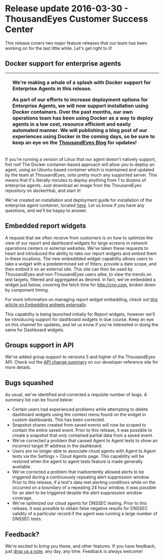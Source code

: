 # Release update 2016-03-30 - ThousandEyes Customer Success Center

This release covers two major feature releases that our team has been working on for the last little while.  Let's get right to it!

## Docker support for enterprise agents

<table>
  <thead>
    <tr>
      <th style="text-align:left"></th>
      <th style="text-align:left">
        <p>We&apos;re making a whale of a splash with Docker support for Enterprise
          Agents in this release.</p>
        <p>As part of our efforts to increase deployment options for Enterprise Agents,
          we will now support installation using Docker containers. Over the past
          months, our own operations team has been using Docker as a way to deploy
          agents in a low cost, resource efficient and easily automated manner. We
          will publishing a blog post of our experiences using Docker in the coming
          days, so be sure to keep an eye on the <a href="https://blog.thousandeyes.com/">ThousandEyes Blog</a> for
          updates!</p>
      </th>
    </tr>
  </thead>
  <tbody></tbody>
</table>If you're running a version of Linux that our agent doesn't natively support, fret not!  The Docker container-based approach will allow you to deploy an agent, using an Ubuntu-based container which is maintained and updated by the team at ThousandEyes, onto pretty much any supported server.  This means that it's literally minutes to deploy anything from 1 to dozens of enterprise agents.  Just download an image from the ThousandEyes repository on dockerHub, and start it!  

We've created an installation and deployment guide for installation of the enterprise agent container, located [here](https://success.thousandeyes.com/ViewArticle?articleIdParam=kA0E0000000CmnXKAS).  Let us know if you have any questions, and we'll be happy to answer.

## Embedded report widgets

A request that we often receive from customers is on how to optimize the view of our report and dashboard widgets for large screens in network operations centers or external websites.  We've taken these requests to heart and introduced the ability to take our report widgets and embed them in these locations.  The new embeddded widget capability allows users to take a widget with a predetermined set of filters, provide a date scope, and then embed it on an external site.  This site can then be used by ThousandEyes and non-ThousandEyes users alike, to view the trends on test targets, filtered and aggregated as desired.  In fact, we've embedded a widget just below, covering the fetch time for http://cnn.com, broken down by component timing.

For more information on managing report widget embedding, check out [this article on Embedding widgets externally](https://success.thousandeyes.com/ViewArticle?articleIdParam=kA0E0000000CmnUKAS).

This capability is being launched initially for Report widgets, however we'll be introducing support for dashboard widgets in due course.  Keep an eye on this channel for updates, and let us know if you're interested in doing the same for Dashboard widgets.

##  Groups support in API

We've added group support to versions 5 and higher of the ThousandEyes API.  Check out the [API change summary](http://developer.thousandeyes.com/#/changesummary) on our developer reference site for more details.

## Bugs squashed

As usual, we've identified and corrected a requisite number of bugs.  A summary list can be found below:

* Certain users had experienced problems while attempting to delete dashboard widgets using the context menu found on the widget in custom dashboards.  This has been corrected.
* Snapshot shares created from saved events will now be scoped to contain the entire saved event.  Prior to this release, it was possible to create a snapshot that only contained partial data from a saved event.
* We've corrected a problem that caused Agent to Agent tests to show an incorrect target IP address in the dashboard.
* Users are no longer able to associate cloud agents with Agent to Agent tests via the Settings &gt; Cloud Agents page.  This capability will be restored when the agent to agent tests feature is made generally available.
* We've corrected a problem that inadvertently allowed alerts to be triggered during a continuously repeating alert suppression window.  Prior to this release, if a test's data met alerting conditions while on the occurred on a boundary of a repeating 24 hour window, it was possible for an alert to be triggered despite the alert suppression window coverage.
* We've optimized our cloud agents for DNSSEC testing.  Prior to this release, it was possible to obtain false negative results for DNSSEC validity of a particular record if the agent was running a large number of DNSSEC tests.

## Feedback?

We're excited to bring you these, and other features.  If you have feedback, just [drop us a note](mailto:support@thousandeyes.com?subject=2016-03-30+release+update), any day, any time.  Feedback is always welcome!  

